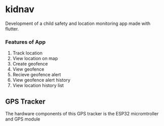 # kidnav

Development of a child safety and location monitoring app made with flutter.

### Features of App
1. Track location
2. View location on map
3. Create geofence
4. View geofence
5. Recieve geofence alert
6. View geofence alert history
7. View location history list

## GPS Tracker
The hardware components of this GPS tracker is the ESP32 micromtroller and GPS module




